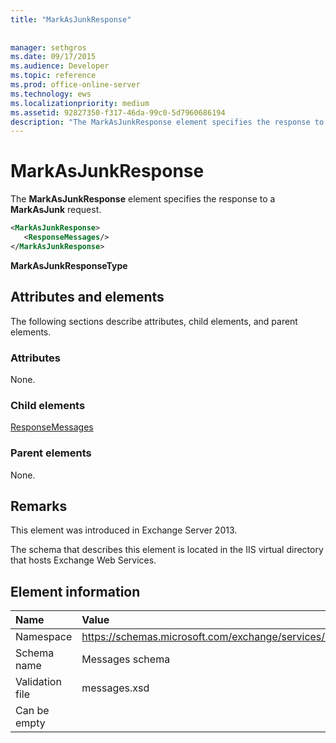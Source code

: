 ```yaml
---
title: "MarkAsJunkResponse"
 
 
manager: sethgros
ms.date: 09/17/2015
ms.audience: Developer
ms.topic: reference
ms.prod: office-online-server
ms.technology: ews
ms.localizationpriority: medium
ms.assetid: 92827350-f317-46da-99c0-5d7960686194
description: "The MarkAsJunkResponse element specifies the response to a MarkAsJunk request."
---
```


# MarkAsJunkResponse

The **MarkAsJunkResponse** element specifies the response to a **MarkAsJunk** request. 
  
```XML
<MarkAsJunkResponse>
   <ResponseMessages/>
</MarkAsJunkResponse>
```

 **MarkAsJunkResponseType**
## Attributes and elements

The following sections describe attributes, child elements, and parent elements.
  
### Attributes

None.
  
### Child elements

[ResponseMessages](responsemessages.md)
  
### Parent elements

None.
  
## Remarks

This element was introduced in Exchange Server 2013.
  
The schema that describes this element is located in the IIS virtual directory that hosts Exchange Web Services.
  
## Element information

|**Name**|**Value**|
|:-----|:-----|
|Namespace  <br/> |https://schemas.microsoft.com/exchange/services/2006/messages  <br/> |
|Schema name  <br/> |Messages schema  <br/> |
|Validation file  <br/> |messages.xsd  <br/> |
|Can be empty  <br/> ||
   

